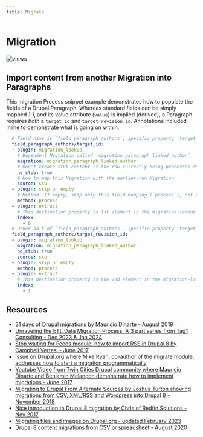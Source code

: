 ```yaml
---
title: Migrate
---
```


# Migration
![views](https://api.visitor.plantree.me/visitor-badge/pv?label=views&color=informational&namespace=d9book&key=migrate.md)

## Import content from another Migration into Paragraphs

This migration Process snippet example demonstrates how to populate the fields of a Drupal Paragraph. Whereas standard fields can be simply mapped 1:1, and its value attribute (`value`) is implied (derived), a Paragraph requires _both_ a `target_id` and `target_revision_id`. Annotations included inline to demonstrate what is going on within.

```yaml
  # Field name is `field_paragraph_authors`, specific property `target_id`:
  field_paragraph_authors/target_id:
  - plugin: migration_lookup
    # Dependent Migration called `migration_paragraph_linked_author`
    migration: migration_paragraph_linked_author
    # Don't create stub content if the row currently being processes does not map to an item in the earlier-run Migration
    no_stub: true
    # How to map this Migration with the earlier-run Migration
    source: sku
  - plugin: skip_on_empty
    # Method: If empty, skip only this field mapping (`process`), not the entire Row (`row`)
    method: process
  - plugin: extract
    # This destination property is 1st element in the migration-lookup array.
    index:
      - 0
  # Other half of `field_paragraph_authors`, specific property `target_revision_id`:
  field_paragraph_authors/target_revision_id:
  - plugin: migration_lookup
    migration: migration_paragraph_linked_author
    no_stub: true
    source: sku
  - plugin: skip_on_empty
    method: process
  - plugin: extract
    # This destination property is the 2nd element in the migration-lookup array.
    index:
      - 1
```


## Resources

* [31 days of Drupal migrations by Mauricio Dinarte - August 2019](https://understanddrupal.com/migrations)
* [Unraveling the ETL Data Migration Process. A 3 part series from Tag1 Consulting - Dec 2023 & Jan 2024](https://www.tag1consulting.com/blog/unraveling-etl-process-extract)
* [Stop waiting for Feeds module: how to import RSS in Drupal 8 by Campbell Vertesi - June 2017](https://ohthehugemanatee.org/blog/2017/06/07/stop-waiting-for-feeds-module-how-to-import-remote-feeds-in-drupal-8)
* [Issue on Drupal.org where Mike Ryan, co-author of the migrate module,  addresses how to start a migration programmatically](https://www.drupal.org/project/drupal/issues/2764287)
* [Youtube Video from Twin Cities Drupal community where Mauricio Dinarte and Benjamin Melançon demonstrate how to implement migrations - June 2017](https://www.youtube.com/watch?v=eBP2vQIwx-o)
* [Migrating to Drupal From Alternate Sources by Joshua Turton showing migrations from CSV, XML/RSS and Wordpress into Drupal 8 - November 2018](https://www.phase2technology.com/blog/migrating-drupal-alternate-sources)
* [Nice introduction to Drupal 8 migration by Chris of Redfin Solutions - Nov 2017](https://redfinsolutions.com/blog/understanding-drupal-8s-migrate-api)
* [Migrating files and images on Drupal.org - updated February 2023](https://www.drupal.org/docs/drupal-apis/migrate-api/migrate-destination-plugins-examples/migrating-files-and-images)
* [Drupal 8 content migrations from CSV or spreadsheet - August 2020](https://atendesigngroup.com/articles/drupal-8-content-migrations-csv-spreadsheet)

